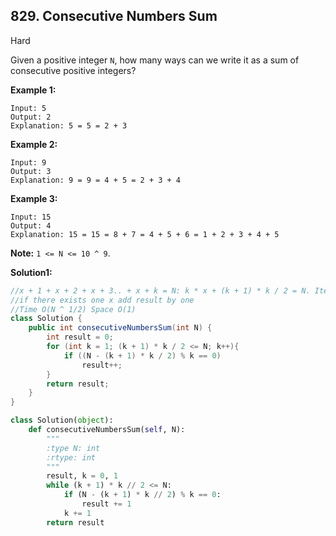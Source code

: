## 829. Consecutive Numbers Sum

Hard

Given a positive integer `N`, how many ways can we write it as a sum of consecutive positive integers?

**Example 1:**

```
Input: 5
Output: 2
Explanation: 5 = 5 = 2 + 3
```

**Example 2:**

```
Input: 9
Output: 3
Explanation: 9 = 9 = 4 + 5 = 2 + 3 + 4
```

**Example 3:**

```
Input: 15
Output: 4
Explanation: 15 = 15 = 8 + 7 = 4 + 5 + 6 = 1 + 2 + 3 + 4 + 5
```

**Note:** `1 <= N <= 10 ^ 9`.

**Solution1:**

```java
//x + 1 + x + 2 + x + 3.. + x + k = N: k * x + (k + 1) * k / 2 = N. Iterate all k value
//if there exists one x add result by one
//Time O(N ^ 1/2) Space O(1)
class Solution {
    public int consecutiveNumbersSum(int N) {
        int result = 0;
        for (int k = 1; (k + 1) * k / 2 <= N; k++){
            if ((N - (k + 1) * k / 2) % k == 0)
                result++;
        }
        return result;
    }
}
```

```python
class Solution(object):
    def consecutiveNumbersSum(self, N):
        """
        :type N: int
        :rtype: int
        """
        result, k = 0, 1
        while (k + 1) * k // 2 <= N:
            if (N - (k + 1) * k // 2) % k == 0:
                result += 1
            k += 1
        return result
```
